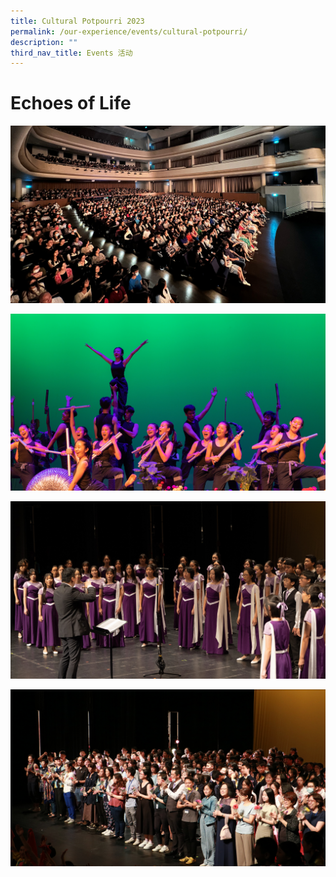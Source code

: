 ```yaml
---
title: Cultural Potpourri 2023
permalink: /our-experience/events/cultural-potpourri/
description: ""
third_nav_title: Events 活动
---
```

# Echoes of Life
![](/images/Events%20Page/Cultural%20Potpourri/cpc_2240x1260_1.jpg)

![](/images/Events%20Page/Cultural%20Potpourri/cpc_2240x1260_2.jpg)

![](/images/Events%20Page/Cultural%20Potpourri/cpc_2240x1260_3.jpg)

![](/images/Events%20Page/Cultural%20Potpourri/cpc_2240x1260_4.jpg)